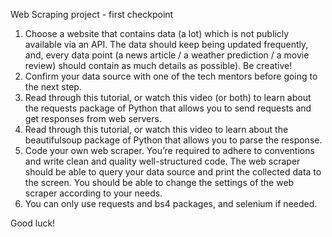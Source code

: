 Web Scraping project - first checkpoint
1. Choose a website that contains data (a lot) which is not publicly available via an API. The
data should keep being updated frequently, and, every data point (a news article / a
weather prediction / a movie review) should contain as much details as possible). ​Be
creative!
2. Confirm your data source with one of the tech mentors before going to the next step.
3. Read through ​this tutorial​​, or watch ​this video​​ (or both) to learn about the requests
package of Python that allows you to send requests and get responses from web
servers.
4. Read through ​this tutorial​​, or ​watch this​​ video to learn about the beautifulsoup package
of Python that allows you to parse the response.
5. Code your own web scraper. You’re required to adhere to conventions and write clean
and quality well-structured code. The web scraper should be able to query your data
source and print the collected data to the screen. You should be able to change the
settings of the web scraper according to your needs.
6. You can only use requests and bs4 packages, and selenium if needed.

Good luck!